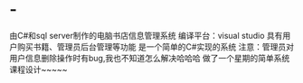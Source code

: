 # -
由C#和sql server制作的电脑书店信息管理系统
编译平台：visual studio 具有用户购买书籍、管理员后台管理等功能
是一个简单的C#实现的系统
注意：管理员对用户信息删除操作时有bug,我也不知道怎么解决哈哈哈
做了一个星期的简单系统课程设计~~~~~
